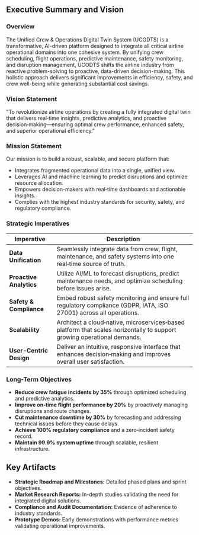 ## Executive Summary and Vision

### Overview
The Unified Crew & Operations Digital Twin System (UCODTS) is a transformative, AI-driven platform designed to integrate all critical airline operational domains into one cohesive system. By unifying crew scheduling, flight operations, predictive maintenance, safety monitoring, and disruption management, UCODTS shifts the airline industry from reactive problem-solving to proactive, data-driven decision-making. This holistic approach delivers significant improvements in efficiency, safety, and crew well-being while generating substantial cost savings.

### Vision Statement
"To revolutionize airline operations by creating a fully integrated digital twin that delivers real‑time insights, predictive analytics, and proactive decision‑making—ensuring optimal crew performance, enhanced safety, and superior operational efficiency."

### Mission Statement
Our mission is to build a robust, scalable, and secure platform that:
- Integrates fragmented operational data into a single, unified view.
- Leverages AI and machine learning to predict disruptions and optimize resource allocation.
- Empowers decision-makers with real‑time dashboards and actionable insights.
- Complies with the highest industry standards for security, safety, and regulatory compliance.

### Strategic Imperatives
| **Imperative**            | **Description**                                                                                                             |
|---------------------------|-----------------------------------------------------------------------------------------------------------------------------|
| **Data Unification**      | Seamlessly integrate data from crew, flight, maintenance, and safety systems into one real‑time source of truth.             |
| **Proactive Analytics**   | Utilize AI/ML to forecast disruptions, predict maintenance needs, and optimize scheduling before issues arise.               |
| **Safety & Compliance**   | Embed robust safety monitoring and ensure full regulatory compliance (GDPR, IATA, ISO 27001) across all operations.         |
| **Scalability**           | Architect a cloud‑native, microservices‑based platform that scales horizontally to support growing operational demands.      |
| **User-Centric Design**   | Deliver an intuitive, responsive interface that enhances decision‑making and improves overall user satisfaction.              |

### Long-Term Objectives
- **Reduce crew fatigue incidents by 35%** through optimized scheduling and predictive analytics.
- **Improve on‑time flight performance by 20%** by proactively managing disruptions and route changes.
- **Cut maintenance downtime by 30%** by forecasting and addressing technical issues before they cause delays.
- **Achieve 100% regulatory compliance** and a zero‑incident safety record.
- **Maintain 99.9% system uptime** through scalable, resilient infrastructure.

## Key Artifacts
- **Strategic Roadmap and Milestones:** Detailed phased plans and sprint objectives.
- **Market Research Reports:** In-depth studies validating the need for integrated digital solutions.
- **Compliance and Audit Documentation:** Evidence of adherence to industry standards.
- **Prototype Demos:** Early demonstrations with performance metrics validating operational improvements.
